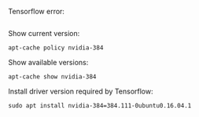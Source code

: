 Tensorflow error:
```

```

Show current version:
```
apt-cache policy nvidia-384
```

Show available versions:
```
apt-cache show nvidia-384
```

Install driver version required by Tensorflow:
```
sudo apt install nvidia-384=384.111-0ubuntu0.16.04.1
```
